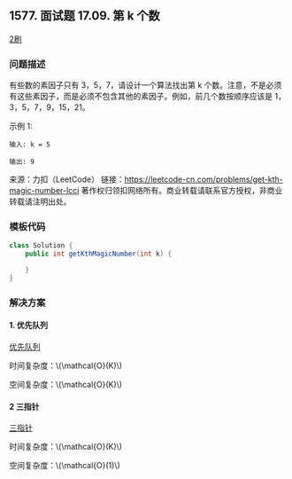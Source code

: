 ## 1577. 面试题 17.09. 第 k 个数

<script src="https://cdn.bootcss.com/mathjax/2.7.7/MathJax.js?config=TeX-AMS-MML_HTMLorMML"></script>

[2刷](qu1577/solu/Solution.java)

### 问题描述

有些数的素因子只有 3，5，7，请设计一个算法找出第 k 个数。注意，不是必须有这些素因子，而是必须不包含其他的素因子。例如，前几个数按顺序应该是 1，3，5，7，9，15，21。

示例 1:

```
输入: k = 5

输出: 9
```

来源：力扣（LeetCode）
链接：https://leetcode-cn.com/problems/get-kth-magic-number-lcci
著作权归领扣网络所有。商业转载请联系官方授权，非商业转载请注明出处。


### 模板代码

``` java
class Solution {
    public int getKthMagicNumber(int k) {

    }
}
```

### 解决方案

#### 1. 优先队列

[优先队列](qu1577/solu1/Solution.java)

时间复杂度：\\(\mathcal{O}(K)\\)

空间复杂度：\\(\mathcal{O}(K)\\)

#### 2 三指针

[三指针](qu1577/solu2/Solution.java)

时间复杂度：\\(\mathcal{O}(K)\\)

空间复杂度：\\(\mathcal{O}(1)\\)